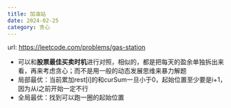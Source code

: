 ```yaml
---
title: 加油站
date: 2024-02-25
category: 贪心
---
```


url: https://leetcode.com/problems/gas-station



- 可以和**股票最佳买卖时机**进行对照，相似的，都是把每天的盈余单独拆出来看，再来考虑贪心；而不是用一般的动态发展思维来暴力解题
- 局部最优：当前累加rest[i]的和curSum一旦小于0，起始位置至少要是i+1，因为从i之前开始一定不行
- 全局最优：找到可以跑一圈的起始位置

